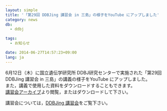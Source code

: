 ```yaml
---
layout: simple
title: '「第29回 DDBJing 講習会 in 三島」の様子をYouTube にアップしました'
category: news
db:
  - ddbj

tags:
  - お知らせ

date: 2014-06-27T14:57:23+09:00
lang: ja
---
```


<p>6月12日（木）に国立遺伝学研究所 DDBJ研究センターで実施された「第29回 DDBJing 講習会 in 三島」の講義の様子をYouTube にアップしました。<br>また，講義で使用した資料をダウンロードすることもできます。<br><a href="/ddbjing-archives.html#29">講習会アーカイブ</a>より閲覧，またはダウンロードして下さい。</p>

<p>講習会については，<a href="/activities/index.html">DDBJing 講習会</a>をご覧下さい。</p>
